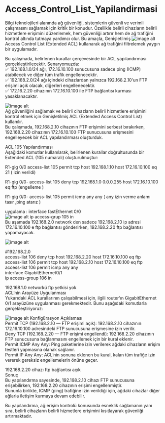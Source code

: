 # Access_Control_List_Yapilandirmasi
Bilgi teknolojileri alanında ağ güvenliği, sistemlerin güvenli ve verimli çalışmasını sağlamak için kritik bir konudur. Özellikle belirli cihazların belirli hizmetlere erişimini düzenlemek, hem güvenliği artırır hem de ağ trafiğini kontrol altında tutmaya yardımcı olur. Bu amaçla, Genişletilmiş
![image alt]()
Access Control List (Extended ACL) kullanarak ağ trafiğini filtrelemek yaygın bir uygulamadır.<br>
 
Bu çalışmada, belirlenen kurallar çerçevesinde bir ACL yapılandırması gerçekleştirilecektir. Senaryomuzda: <br>
✅ 192.168.1.0/24 ağı, 172.16.10.100 sunucusuna sadece ping (ICMP) atabilecek ve diğer tüm trafik engellenecektir. <br>
✅ 192.168.2.0/24 ağı içindeki cihazlardan yalnızca 192.168.2.10'un FTP erişimi açık olacak, diğerleri engellenecektir. <br>
✅ 172.16.2.20 cihazının 172.16.10.100 ile FTP bağlantısı kurması yasaklanacaktır. <br>

![image alt]() <br>
Ağ güvenliğini sağlamak ve belirli cihazların belirli hizmetlere erişimini kontrol etmek için Genişletilmiş ACL (Extended Access Control List) kullanılır.<br>
Bu çalışmada, 192.168.2.10 cihazının FTP erişimini serbest bırakırken, 192.168.2.20 cihazının 172.16.10.100 FTP sunucusuna erişmesini engelleyecek bir ACL yapılandırması oluşturduk.<br>

ACL 105 Yapılandırması<br>
Aşağıdaki komutlar kullanılarak, belirlenen kurallar doğrultusunda bir Extended ACL (105 numaralı) oluşturulmuştur: <br>

R1-gig 0/0  access-list 105 permit tcp host 192.168.1.10 host 172.16.10.100 eq 21 ( izin verildi) <br>

R1-gig 0/0- access-list 105 deny tcp 192.168.1.0 0.0.0.255 host 172.16.10.100 eq ftp  (engelleme ) <br>

R1-gig 0/0- access-list 105 permit icmp any any ( any izin verme anlamı tasır ,ping atarız ) <br>

uygulama : interface fastEthernet 0/0 <br>
![image alt]()
ip access-grup 105 in <br>
Bu aşamada 192.168.2.0 network den sadece 192.168.2.10 ip adresi 172.16.10.100 e ftp bağlantısı gönderirken, 192.168.2.20 ftp bağlantısı yapamayacak. <br>

![image alt]()
 
#192.168.2.0  <br>
access-list 106 deny tcp host 192.168.2.20 host 172.16.10.100 eq ftp <br>
access-list 106 permit tcp host 192.168.2.10 host 172.16.10.100 eq ftp <br>
access-list 106 permit icmp any any <br>
interface GigabitEthernet0/1  <br>
ip access-group 106 in <br>

192.168.1.0 networkü ftp yetkisi yok <br>
ACL’nin Arayüze Uygulanması <br>
Yukarıdaki ACL kurallarının çalışabilmesi için, ilgili router’ın GigabitEthernet 0/1 arayüzüne uygulanması gerekmektedir. Bunu aşağıdaki komutlarla gerçekleştiriyoruz: <br>

![image alt]()
Konfigürasyon Açıklaması <br>
Permit TCP (192.168.2.10 — FTP erişimi açık): 192.168.2.10 cihazının 172.16.10.100 adresindeki FTP sunucusuna erişmesine izin verilir. <br>
Deny TCP (192.168.2.20 — FTP erişimi engellendi): 192.168.2.20 cihazının FTP sunucusuna bağlanmasını engellemek için bir kural eklenir. <br>
Permit ICMP Any Any: Ping paketlerine izin verilerek ağdaki cihazların erişim testleri yapmasına olanak sağlanır. <br>
Permit IP Any Any: ACL’nin sonuna eklenen bu kural, kalan tüm trafiğe izin vererek gereksiz engellemelerin önüne geçer. <br>

192.168.2.20 cihazı ftp bağlantısı açık <br>
Sonuç <br>
Bu yapılandırma sayesinde, 192.168.2.10 cihazı FTP sunucusuna erişebilirken, 192.168.2.20 cihazının erişimi engellenmiştir.  <br>
Bununla birlikte, ICMP (ping) trafiğine izin verildiği için, ağdaki cihazlar diğer ağlarla iletişim kurmaya devam edebilir. <br>

Bu yapılandırma, ağ erişim kontrolü konusunda esneklik sağlamanın yanı sıra, belirli cihazların belirli hizmetlere erişimini kısıtlayarak güvenliği artırmaktadır. <br>
